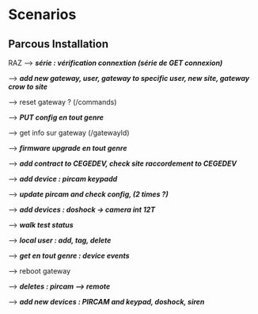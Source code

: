 # Scenarios  

## Parcous Installation

RAZ
--> ***série : vérification connextion (série de GET connexion)***

--> ***add new gateway, user, gateway to specific user, new site, gateway crow to site***

--> reset gateway ? (/commands)

--> ***PUT config en tout genre***

--> get info sur gateway (/gatewayId)

--> ***firmware upgrade en tout genre***

--> ***add contract to CEGEDEV, check site raccordement to CEGEDEV***

--> ***add device : pircam keypadd***

--> ***update pircam and check config, (2 times ?)***

--> ***add devices : doshock -> camera int 12T***

--> ***walk test status***

--> ***local user : add, tag, delete***

--> ***get en tout genre : device events***

--> reboot gateway

--> ***deletes : pircam --> remote***

--> ***add new devices :  PIRCAM and keypad, doshock, siren***
